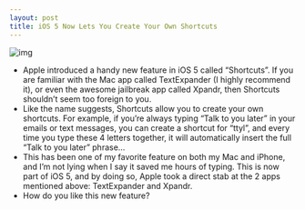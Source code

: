 ```yaml
---
layout: post
title: iOS 5 Now Lets You Create Your Own Shortcuts
---
```

![img](http://media.idownloadblog.com/wp-content/uploads/2011/06/iOS-5-TextExpander-Killer.jpeg)
* Apple introduced a handy new feature in iOS 5 called “Shortcuts”. If you are familiar with the Mac app called TextExpander (I highly recommend it), or even the awesome jailbreak app called Xpandr, then Shortcuts shouldn’t seem too foreign to you.
* Like the name suggests, Shortcuts allow you to create your own shortcuts. For example, if you’re always typing “Talk to you later” in your emails or text messages, you can create a shortcut for “ttyl”, and every time you type these 4 letters together, it will automatically insert the full “Talk to you later” phrase…
* This has been one of my favorite feature on both my Mac and iPhone, and I’m not lying when I say it saved me hours of typing. This is now part of iOS 5, and by doing so, Apple took a direct stab at the 2 apps mentioned above: TextExpander and Xpandr.
* How do you like this new feature?

